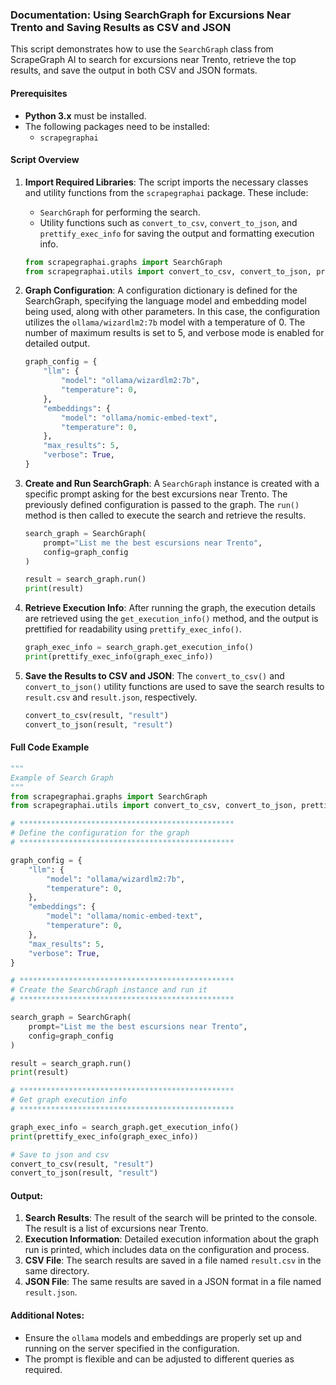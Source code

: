 ### Documentation: Using SearchGraph for Excursions Near Trento and Saving Results as CSV and JSON

This script demonstrates how to use the `SearchGraph` class from ScrapeGraph AI to search for excursions near Trento, retrieve the top results, and save the output in both CSV and JSON formats.

#### Prerequisites
- **Python 3.x** must be installed.
- The following packages need to be installed:
  - `scrapegraphai`

#### Script Overview

1. **Import Required Libraries**:
   The script imports the necessary classes and utility functions from the `scrapegraphai` package. These include:
   - `SearchGraph` for performing the search.
   - Utility functions such as `convert_to_csv`, `convert_to_json`, and `prettify_exec_info` for saving the output and formatting execution info.
   ```python
   from scrapegraphai.graphs import SearchGraph
   from scrapegraphai.utils import convert_to_csv, convert_to_json, prettify_exec_info
   ```

2. **Graph Configuration**:
   A configuration dictionary is defined for the SearchGraph, specifying the language model and embedding model being used, along with other parameters. In this case, the configuration utilizes the `ollama/wizardlm2:7b` model with a temperature of 0. The number of maximum results is set to 5, and verbose mode is enabled for detailed output.
   ```python
   graph_config = {
       "llm": {
           "model": "ollama/wizardlm2:7b",
           "temperature": 0,
       },
       "embeddings": {
           "model": "ollama/nomic-embed-text",
           "temperature": 0,
       },
       "max_results": 5,
       "verbose": True,
   }
   ```

3. **Create and Run SearchGraph**:
   A `SearchGraph` instance is created with a specific prompt asking for the best excursions near Trento. The previously defined configuration is passed to the graph. The `run()` method is then called to execute the search and retrieve the results.
   ```python
   search_graph = SearchGraph(
       prompt="List me the best escursions near Trento",
       config=graph_config
   )

   result = search_graph.run()
   print(result)
   ```

4. **Retrieve Execution Info**:
   After running the graph, the execution details are retrieved using the `get_execution_info()` method, and the output is prettified for readability using `prettify_exec_info()`.
   ```python
   graph_exec_info = search_graph.get_execution_info()
   print(prettify_exec_info(graph_exec_info))
   ```

5. **Save the Results to CSV and JSON**:
   The `convert_to_csv()` and `convert_to_json()` utility functions are used to save the search results to `result.csv` and `result.json`, respectively.
   ```python
   convert_to_csv(result, "result")
   convert_to_json(result, "result")
   ```

#### Full Code Example
```python
"""
Example of Search Graph
"""
from scrapegraphai.graphs import SearchGraph
from scrapegraphai.utils import convert_to_csv, convert_to_json, prettify_exec_info

# ************************************************
# Define the configuration for the graph
# ************************************************

graph_config = {
    "llm": {
        "model": "ollama/wizardlm2:7b",
        "temperature": 0,
    },
    "embeddings": {
        "model": "ollama/nomic-embed-text",
        "temperature": 0,
    },
    "max_results": 5,
    "verbose": True,
}

# ************************************************
# Create the SearchGraph instance and run it
# ************************************************

search_graph = SearchGraph(
    prompt="List me the best escursions near Trento",
    config=graph_config
)

result = search_graph.run()
print(result)

# ************************************************
# Get graph execution info
# ************************************************

graph_exec_info = search_graph.get_execution_info()
print(prettify_exec_info(graph_exec_info))

# Save to json and csv
convert_to_csv(result, "result")
convert_to_json(result, "result")
```

#### Output:
1. **Search Results**: The result of the search will be printed to the console. The result is a list of excursions near Trento.
2. **Execution Information**: Detailed execution information about the graph run is printed, which includes data on the configuration and process.
3. **CSV File**: The search results are saved in a file named `result.csv` in the same directory.
4. **JSON File**: The same results are saved in a JSON format in a file named `result.json`.

#### Additional Notes:
- Ensure the `ollama` models and embeddings are properly set up and running on the server specified in the configuration.
- The prompt is flexible and can be adjusted to different queries as required.